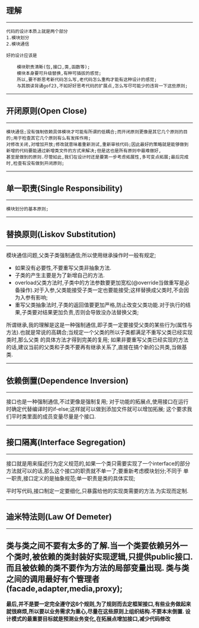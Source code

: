 ## 理解

---
    代码的设计本质上就是两个部分
    1.模块划分
    2.模块通信
    
    好的设计应该是
    
        模块职责清晰(包,接口,类,函数等);
        模块本身要可升级替换,有种可插拔的感觉;
        所以,要不断思考新代码怎么写,老代码怎么重构才能有这种设计的感觉;
        与其朗读背诵gof23,不如好好思考代码的扩展点,怎么写尽可能少的违背一下这些原则;
    
---

## 开闭原则(Open Close)

------
    模块通信;没有强制依赖具体模块才可能有所谓的低耦合;而开闭原则更像是其它几个原则的目的;用于检查其它几个原则有么有发挥作用;
    对修改关闭,对增加开放;修改就意味着重新测试,重新审核代码;因此最好的策略就是能够做到新增的代码要能通过新增类文件的方式来解决;但是这也是所有原则中最难做好,
    甚至是做到的原则.尽管如此,我们在设计时还是要第一步考虑拓展性,多可变点拓展;最后完成时,检查有没有做到开闭原则;	
------

## 单一职责(Single Responsibility)

------

    模块划分的基本原则;

------

## 替换原则(Liskov Substitution)

------

   模块通信问题,父类子类强制通信;所以使用继承操作时一般有规定;
- 如果没有必要性,不要重写父类非抽象方法.
- 子类的产生主要是为了新增自己的方法.
- overload父类方法时,子类中的方法参数要更加宽松(@override当做重写是必备操作).对于入参,父类能接受子类一定也要能接受;这样替换成父类时,不会因为入参有影响;
- 重写父类抽象法时,子类的返回值要更加严格,防止改变父类功能.对于执行的结果,子类要对结果更加负责,否则会导致没办法替换父类;

所谓继承,我的理解是这是一种强制通信,即子类一定要接受父类的某些行为(属性与方法).也就是常说的高耦合;当规定一个父类的所以子类都满足不重写父类已经实现类时,那么父类
的具体方法才得到完美的复用;
如果非要重写父类已经实现的方法的话,建议当前的父类和子类不要再有继承关系了,直接在搞个新的公共类,当做基类.

------

## 依赖倒置(Dependence Inversion)

------
接口也是一种强制通信,不过更像是强制复用;
对于功能的拓展点,使用接口在运行时确定代替编译时的if-else;这样就可以做到添加文件就可以增加拓展;
这个要求我们平时类里面的成员变量尽量是个接口.

------

## 接口隔离(Interface Segregation)

------

接口就是用来描述行为定义规范的,如果一个类只需要实现了一个interface的部分方法就可以的话,那么这个接口的职责就不单一了;要重新考虑模块划分;不同于
单一职责,接口定义的是抽象规范;单一职责是类的具体实现;


平时写代码,接口制定一定要细化,只暴露给他的实现类需要的方法.为实现而定制.

------

## 迪米特法则(Law Of Demeter)

------

类与类之间不要有太多的了解.当一个类要依赖另外一个类时,被依赖的类封装好实现逻辑,只提供public接口.
而且被依赖的类不要作为方法的局部变量出现.
类与类之间的调用最好有个管理者(facade,adapter,media,proxy);
------

**最后,并不是要一定完全遵守这6个规则,为了规则而去定框架接口,有些业务做起来就很麻烦,所以要以业务需求为重心,尽量在这些原则上组织结构.不要本末倒置.
设计模式的最重要目标就是预测业务变化,在拓展点增加接口,减少代码修改**





